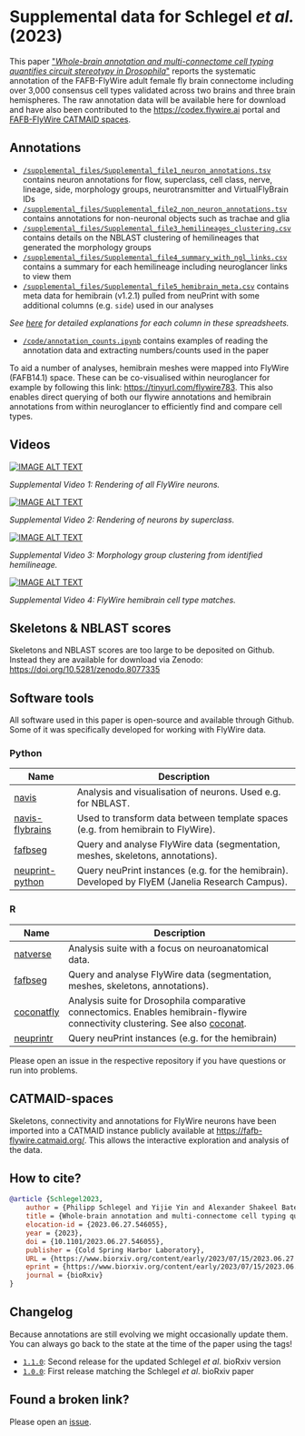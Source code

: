 # Supplemental data for Schlegel _et al._ (2023)
This paper ["_Whole-brain annotation and multi-connectome cell typing quantifies circuit stereotypy in Drosophila_"](https://www.biorxiv.org/content/10.1101/2023.06.27.546055v2)
reports the systematic annotation of the FAFB-FlyWire adult female fly brain connectome including over 3,000 consensus cell types validated across two brains and three brain hemispheres. The raw annotation data will be available here for download and have also been contributed to the https://codex.flywire.ai portal and [FAFB-FlyWire CATMAID spaces](https://fafb-flywire.catmaid.org/).

## Annotations

- [`/supplemental_files/Supplemental_file1_neuron_annotations.tsv`](supplemental_files/Supplemental_file1_neuron_annotations.tsv) contains neuron annotations for flow, superclass, cell class, nerve, lineage, side, morphology groups, neurotransmitter and VirtualFlyBrain IDs
- [`/supplemental_files/Supplemental_file2_non_neuron_annotations.tsv`](supplemental_files/Supplemental_file2_non_neuron_annotations.tsv) contains annotations for non-neuronal objects such as trachae and glia
- [`/supplemental_files/Supplemental_file3_hemilineages_clustering.csv`](supplemental_files/Supplemental_file3_hemilineages_clustering.csv) contains details on the NBLAST clustering of hemilineages that generated the morphology groups
- [`/supplemental_files/Supplemental_file4_summary_with_ngl_links.csv`](supplemental_files/Supplemental_file4_summary_with_ngl_links.csv) contains a summary for each hemilineage including neuroglancer links to view them
- [`/supplemental_files/Supplemental_file5_hemibrain_meta.csv`](supplemental_files/Supplemental_file5_hemibrain_meta.csv) contains meta data for hemibrain (v1.2.1) pulled from neuPrint with some additional columns (e.g. `side`) used in our analyses

_See [here](supplemental_files/Supplemental_files_columns.md) for detailed explanations for each column in these spreadsheets._

- [`/code/annotation_counts.ipynb`](/code/annotation_counts.ipynb) contains examples of
reading the annotation data and extracting numbers/counts used in the paper

To aid a number of analyses, hemibrain meshes were mapped into FlyWire (FAFB14.1) space. These can be co-visualised within neuroglancer for example by following this link: https://tinyurl.com/flywire783. This also enables direct querying of both our flywire annotations and hemibrain annotations from within neuroglancer to efficiently find and compare cell types.

## Videos
[![IMAGE ALT TEXT](http://img.youtube.com/vi/a7YejmMU8CI/0.jpg)](http://www.youtube.com/watch?v=a7YejmMU8CI "Supplemental Video")

_Supplemental Video 1: Rendering of all FlyWire neurons._

[![IMAGE ALT TEXT](http://img.youtube.com/vi/3obmOmQB0ak/0.jpg)](https://www.youtube.com/watch?v=3obmOmQB0ak "Supplemental Video")

_Supplemental Video 2: Rendering of neurons by superclass._

[![IMAGE ALT TEXT](http://img.youtube.com/vi/xqmAA4NA3eA/0.jpg)](https://www.youtube.com/watch?v=xqmAA4NA3eA "Supplemental Video")

_Supplemental Video 3: Morphology group clustering from identified hemilineage._

[![IMAGE ALT TEXT](http://img.youtube.com/vi/wX8z8zG6U6s/0.jpg)](https://www.youtube.com/watch?v=wX8z8zG6U6s "Supplemental Video")

_Supplemental Video 4: FlyWire hemibrain cell type matches._


## Skeletons & NBLAST scores
Skeletons and NBLAST scores are too large to be deposited on Github. Instead they are available for download via Zenodo: https://doi.org/10.5281/zenodo.8077335

## Software tools
All software used in this paper is open-source and available through Github. Some of it was specifically developed for working with FlyWire data.

### Python

| Name             | Description |
| ---------------- | ----------- |
| [navis](https://github.com/navis-org/navis)            		   | Analysis and visualisation of neurons. Used e.g. for NBLAST.  |
| [navis-flybrains](https://github.com/navis-org/navis-flybrains)  | Used to transform data between template spaces (e.g. from hemibrain to FlyWire). |
| [fafbseg](https://github.com/flyconnectome/fafbseg-py)           | Query and analyse FlyWire data (segmentation, meshes, skeletons, annotations). |
| [neuprint-python](https://github.com/connectome-neuprint/neuprint-python)  | Query neuPrint instances (e.g. for the hemibrain). Developed by FlyEM (Janelia Research Campus). |

### R

| Name             | Description |
| ---------------- | ----------- |
| [natverse](https://natverse.org)        		   | Analysis suite with a focus on neuroanatomical data.  |
| [fafbseg](https://natverse.org/fafbseg)          | Query and analyse FlyWire data (segmentation, meshes, skeletons, annotations). |
| [coconatfly](https://natverse.org/coconatfly)    | Analysis suite for Drosophila comparative connectomics. Enables hemibrain-flywire connectivity clustering. See also [coconat](https://github.com/natverse/coconat). |
| [neuprintr](https://natverse.org/neuprintr)      | Query neuPrint instances (e.g. for the hemibrain) |

Please open an issue in the respective repository if you have questions or run into problems.

## CATMAID-spaces
Skeletons, connectivity and annotations for FlyWire neurons have been imported into a CATMAID instance publicly available at https://fafb-flywire.catmaid.org/. This allows the interactive exploration and analysis of the data.

## How to cite?
```bibtex
@article {Schlegel2023,
	author = {Philipp Schlegel and Yijie Yin and Alexander Shakeel Bates and Sven Dorkenwald and Katharina Eichler and Paul Brooks and Daniel S Han and Marina Gkantia and Marcia dos Santos and Eva J Munnelly and Griffin Badalamente and Laia Serratosa Capdevila and Varun Aniruddha Sane and Markus William Pleijzier and Imaan F M Tamimi and Christopher R Dunne and Irene Salgarella and Alexandre Javier and Siqi Fang and Eric Perlman and Tom Kazimiers and Sridhar R Jagannathan and Arie Matsliah and Amy R Sterling and Szi-chieh Yu and Claire E McKellar and FlyWire Consortium and Marta Costa and H. Sebastian Seung and Mala Murthy and Volker Hartenstein and Davi D Bock and Gregory S X E Jefferis},
	title = {Whole-brain annotation and multi-connectome cell typing quantifies circuit stereotypy in Drosophila},
	elocation-id = {2023.06.27.546055},
	year = {2023},
	doi = {10.1101/2023.06.27.546055},
	publisher = {Cold Spring Harbor Laboratory},
	URL = {https://www.biorxiv.org/content/early/2023/07/15/2023.06.27.546055},
	eprint = {https://www.biorxiv.org/content/early/2023/07/15/2023.06.27.546055.full.pdf},
	journal = {bioRxiv}
}
```

## Changelog
Because annotations are still evolving we might occasionally update them. You can always go back to the state at the time of the paper using the tags!

- [`1.1.0`](https://github.com/flyconnectome/flywire_annotations/releases/tag/v1.1.0): Second release for the updated Schlegel *et al*. bioRxiv version
- [`1.0.0`](https://github.com/flyconnectome/flywire_annotations/releases/tag/v1.0.0): First release matching the Schlegel *et al*. bioRxiv paper

## Found a broken link?
Please open an [issue](https://github.com/flyconnectome/flywire_annotations/issues).
